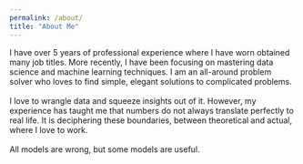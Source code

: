 ```yaml
---
permalink: /about/
title: "About Me"
---
```



I have over 5 years of professional experience where I have worn obtained many job titles. More recently, I have been focusing on mastering data science and machine learning techniques. I am an all-around problem solver who loves to find simple, elegant solutions to complicated problems. <br/>
<br/>
I love to wrangle data and squeeze insights out of it. However, my experience has taught me that numbers do not always translate perfectly to real life. It is deciphering these boundaries, between theoretical and actual, where I love to work. 
<br/>
<br/>
All models are wrong, but some models are useful.
